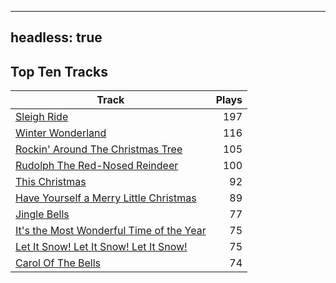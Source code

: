 
---
headless: true
---

## Top Ten Tracks

| Track | Plays |
| --- |  ---: |
|[Sleigh Ride](/songs/sleigh-ride)| 197|
|[Winter Wonderland](/songs/winter-wonderland)| 116|
|[Rockin' Around The Christmas Tree](/songs/rockin-around-the-christmas-tree)| 105|
|[Rudolph The Red-Nosed Reindeer](/songs/rudolph-the-red-nosed-reindeer)| 100|
|[This Christmas](/songs/this-christmas)| 92|
|[Have Yourself a Merry Little Christmas](/songs/have-yourself-a-merry-little-christmas)| 89|
|[Jingle Bells](/songs/jingle-bells)| 77|
|[It's the Most Wonderful Time of the Year](/songs/its-the-most-wonderful-time-of-the-year)| 75|
|[Let It Snow! Let It Snow! Let It Snow!](/songs/let-it-snow-let-it-snow-let-it-snow)| 75|
|[Carol Of The Bells](/songs/carol-of-the-bells)| 74|
